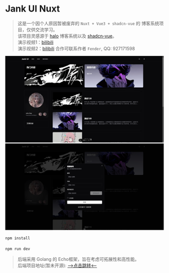 # Jank UI Nuxt

> 这是一个因个人原因暂被废弃的 `Nuxt + Vue3 + shadcn-vue` 的 博客系统项目，仅供交流学习。   
> 该项目灵感源于 [halo](https://www.halo.run/) 博客系统以及 [shadcn-vue](https://www.shadcn-vue.com/)。     
> 演示视频1：[bilibili](https://www.bilibili.com/video/BV16UDuYfE9b/?vd_source=79f66a89f7b02b43980d51655e76b1c2)   
> 演示视频2：[bilibili](https://www.bilibili.com/video/BV1eSUeY7Evo/?vd_source=79f66a89f7b02b43980d51655e76b1c2)
> 合作可联系作者 `Fender`, QQ: 927171598

![home](./assets/img/home.png)
![login](./assets/img/login.png)

```bash
npm install

npm run dev
```

> 后端采用 Golang 的 Echo框架，旨在考虑可拓展性和高性能。  
> 后端项目地址(暂未开源): [-->点击跳转<--](https://github.com/Done-0/jank_blog)

